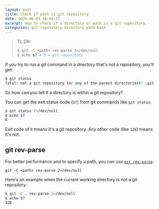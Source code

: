 ```yaml
---
layout: post
title: Check if path is git repository
date: 2020-06-05 18:54:37
excerpt: How to check if a directory or path is a git repository.
categories: git repository directory path bash
---
```


> TL;DR:
>
> ```sh
> $ git -C <path> rev-parse 2>/dev/null
> $ echo $? # 0 = git repository
> ```

If you try to run a git command in a directory that's not a repository, you'll get:

```sh
$ git status
fatal: not a git repository (or any of the parent directories): .git
```

So how can you tell if a directory is within a git repository?

You can get the exit status code (`$?`) from git commands like `git status`:

```sh
$ git status 2>/dev/null
$ echo $?
0
```

Exit code of `0` means it's a git repository. Any other code (like `128`) means it's not.

## git rev-parse

For better performance and to specify a path, you can use [`git rev-parse`](https://git-scm.com/docs/git-rev-parse):

```
git -C <path> rev-parse 2>/dev/null
```

Here's an example when the current working directory is not a git repository:

```sh
$ git -C . rev-parse 2>/dev/null
$ echo $?
128
```
